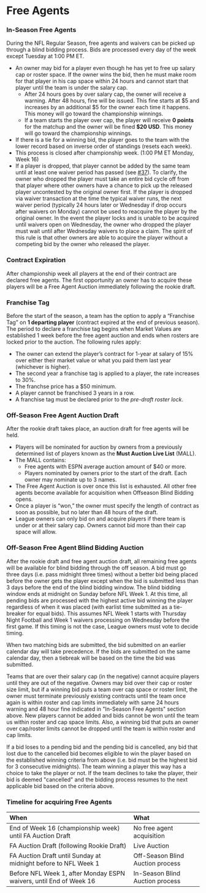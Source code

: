 # Free Agents

### In-Season Free Agents

During the NFL Regular Season, free agents and waivers can be picked up through a blind bidding process.  Bids are processed every day of the week except Tuesday at 1:00 PM ET.


* An owner may bid for a player even though he has yet to free up salary cap or roster space.  If the owner wins the bid, then he must make room for that player in his cap space within 24 hours and cannot start that player until the team is under the salary cap.
    * After 24 hours goes by over salary cap, the owner will receive a warning.  After 48 hours, fine will be issued.  This fine starts at $5 and increases by an additional $5 for the owner each time it happens.  This money will go toward the championship winnings.
    * If a team starts the player over cap, the player will receive **0 points** for the matchup and the owner will be fined **$20 USD**.  This money will go toward the championship winnings.
* If there is a tie for a winning bid, the player goes to the team with the lower record based on inverse order of standings (resets each week).
* This process is closed after championship week.  (1:00 PM ET Monday, Week 16)
* If a player is dropped, that player cannot be added by the same team until at least one waiver period has passed (see [#37](https://github.com/fffrontoffice/rules/issues/37)). To clarify, the owner who dropped the player must take an entire bid cycle off from that player where other owners have a chance to pick up the released player uncontested by the original owner first. If the player is dropped via waiver transaction at the time the typical waiver runs, the next waiver period (typically 24 hours later or Wednesday if drop occurs after waivers on Monday) cannot be used to reacquire the player by the original owner. In the event the player locks and is unable to be acquired until waivers open on Wednesday, the owner who dropped the player must wait until after Wednesday waivers to place a claim. The spirit of this rule is that other owners are able to acquire the player without a competing bid by the owner who released the player.


### Contract Expiration

After championship week all players at the end of their contract are declared free agents.  The first opportunity an owner has to acquire these players will be a Free Agent Auction immediately following the rookie draft.


### Franchise Tag

Before the start of the season, a team has the option to apply a “Franchise Tag” on **1 departing player** (contract expired at the end of previous season). The period to declare a franchise tag begins when Market Values are established 1 week before the free agent auction and ends when rosters are locked prior to the auction. The following rules apply:

* The owner can extend the player’s contract for 1-year at salary of 15% over either their market value or what you paid them last year (whichever is higher).
* The second year a franchise tag is applied to a player, the rate increases to 30%.
* The franchse price has a $50 minimum.
* A player cannot be franchised 3 years in a row.
* A franchise tag must be declared prior to the *pre-draft roster lock*.


### Off-Season Free Agent Auction Draft

After the rookie draft takes place, an auction draft for free agents will be held.

* Players will be nominated for auction by owners from a previously determined list of players known as the **Must Auction Live List** (MALL).
* The MALL contains:
  * Free agents with ESPN average auction amount of $40 or more.
  * Players nominated by owners prior to the start of the draft. Each owner may nominate up to 3 names.
* The Free Agent Auction is over once this list is exhausted. All other free agents become available for acquisition when Offseason Blind Bidding opens. 
* Once a player is “won,” the owner must specify the length of contract as soon as possible, but no later than 48 hours of the draft.
* League owners can only bid on and acquire players if there team is under or at their salary cap.  Owners cannot bid more than their cap space will allow.


### Off-Season Free Agent Blind Bidding Auction

After the rookie draft and free agent auction draft, all remaining free agents will be available for blind bidding through the off season.  A bid must go three days (i.e. pass midnight three times) without a better bid being placed before the owner gets the player except when the bid is submitted less than 3 days before the end of the blind bidding window. The blind bidding window ends at midnight on Sunday before NFL Week 1. At this time, all pending bids are processed with the highest active bid winning the player regardless of when it was placed (with earlist time submitted as a tie-breaker for equal bids). This assumes NFL Week 1 starts with Thursday Night Football and Week 1 waivers processing on Wednesday before the first game. If this timing is not the case, League owners must vote to decide timing.

When two matching bids are submitted, the bid submitted on an earlier calendar day will take precedence.  If the bids are submitted on the same calendar day, then a tiebreak will be based on the time the bid was submitted.

Teams that are over their salary cap (in the negative) cannot acquire players until they are out of the negative. Owners may bid over their cap or roster size limit, but if a winning bid puts a team over cap space or roster limit, the owner must terminate previously existing contracts until the team once again is within roster and cap limits immediately with same 24 hours warning and 48 hour fine indicated in "In-Season Free Agents" section above. New players cannot be added and bids  cannot be won until the team us within roster and cap space limits. Also, a winning bid that puts an owner over cap/roster limits cannot be dropped until the team is within roster and cap limits.

If a bid loses to a pending bid and the pending bid is cancelled, any bid that lost due to the cancelled bid becomes eligible to win the player based on the established winning criteria from above (i.e. bid must be the highest bid for 3 consecutive midnights). The team winning a player this way has a choice to take the player or not. If the team declines to take the player, their bid is deemed "cancelled" and the bidding process resumes to the next applicable bid based on the criteria above.

### Timeline for acquiring Free Agents

| When | What |
|:----|:----|
|End of Week 16 (championship week) until FA Auction Draft|No free agent acquisition|
|FA Auction Draft (following Rookie Draft)|Live Auction|
|FA Auction Draft until Sunday at midnight before to NFL Week 1|Off-Season Blind Auction process|
|Before NFL Week 1, after Monday ESPN waivers, until End of Week 16|In-Season Blind Auction process|
